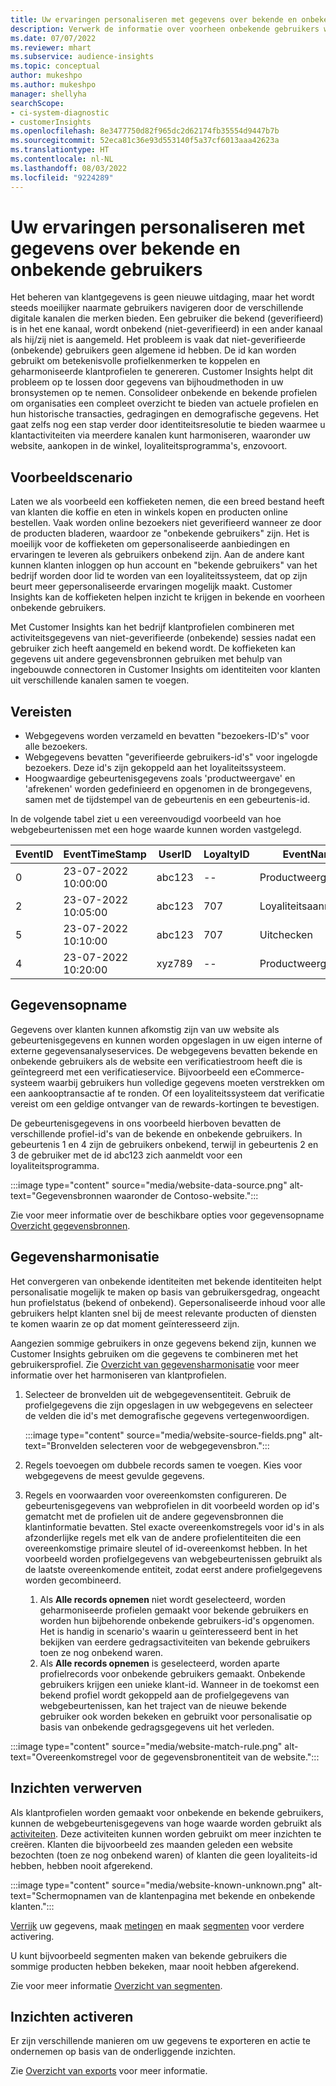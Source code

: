 ```yaml
---
title: Uw ervaringen personaliseren met gegevens over bekende en onbekende gebruikers
description: Verwerk de informatie over voorheen onbekende gebruikers wanneer u hun identiteit kent.
ms.date: 07/07/2022
ms.reviewer: mhart
ms.subservice: audience-insights
ms.topic: conceptual
author: mukeshpo
ms.author: mukeshpo
manager: shellyha
searchScope:
- ci-system-diagnostic
- customerInsights
ms.openlocfilehash: 8e3477750d82f965dc2d62174fb35554d9447b7b
ms.sourcegitcommit: 52eca81c36e93d553140f5a37cf6013aaa42623a
ms.translationtype: HT
ms.contentlocale: nl-NL
ms.lasthandoff: 08/03/2022
ms.locfileid: "9224289"
---
```

# <a name="personalize-your-experiences-with-data-about-known-and-unknown-users"></a>Uw ervaringen personaliseren met gegevens over bekende en onbekende gebruikers

Het beheren van klantgegevens is geen nieuwe uitdaging, maar het wordt steeds moeilijker naarmate gebruikers navigeren door de verschillende digitale kanalen die merken bieden. Een gebruiker die bekend (geverifieerd) is in het ene kanaal, wordt onbekend (niet-geverifieerd) in een ander kanaal als hij/zij niet is aangemeld. Het probleem is vaak dat niet-geverifieerde (onbekende) gebruikers geen algemene id hebben. De id kan worden gebruikt om betekenisvolle profielkenmerken te koppelen en geharmoniseerde klantprofielen te genereren. Customer Insights helpt dit probleem op te lossen door gegevens van bijhoudmethoden in uw bronsystemen op te nemen. Consolideer onbekende en bekende profielen om organisaties een compleet overzicht te bieden van actuele profielen en hun historische transacties, gedragingen en demografische gegevens. Het gaat zelfs nog een stap verder door identiteitsresolutie te bieden waarmee u klantactiviteiten via meerdere kanalen kunt harmoniseren, waaronder uw website, aankopen in de winkel, loyaliteitsprogramma's, enzovoort.

## <a name="sample-scenario"></a>Voorbeeldscenario

Laten we als voorbeeld een koffieketen nemen, die een breed bestand heeft van klanten die koffie en eten in winkels kopen en producten online bestellen. Vaak worden online bezoekers niet geverifieerd wanneer ze door de producten bladeren, waardoor ze "onbekende gebruikers" zijn. Het is moeilijk voor de koffieketen om gepersonaliseerde aanbiedingen en ervaringen te leveren als gebruikers onbekend zijn. Aan de andere kant kunnen klanten inloggen op hun account en "bekende gebruikers" van het bedrijf worden door lid te worden van een loyaliteitssysteem, dat op zijn beurt meer gepersonaliseerde ervaringen mogelijk maakt. Customer Insights kan de koffieketen helpen inzicht te krijgen in bekende en voorheen onbekende gebruikers.

Met Customer Insights kan het bedrijf klantprofielen combineren met activiteitsgegevens van niet-geverifieerde (onbekende) sessies nadat een gebruiker zich heeft aangemeld en bekend wordt. De koffieketen kan gegevens uit andere gegevensbronnen gebruiken met behulp van ingebouwde connectoren in Customer Insights om identiteiten voor klanten uit verschillende kanalen samen te voegen.

## <a name="prerequisites"></a>Vereisten

- Webgegevens worden verzameld en bevatten "bezoekers-ID's" voor alle bezoekers.
- Webgegevens bevatten "geverifieerde gebruikers-id's" voor ingelogde bezoekers. Deze id's zijn gekoppeld aan het loyaliteitssysteem.
- Hoogwaardige gebeurtenisgegevens zoals 'productweergave' en 'afrekenen' worden gedefinieerd en opgenomen in de brongegevens, samen met de tijdstempel van de gebeurtenis en een gebeurtenis-id.

In de volgende tabel ziet u een vereenvoudigd voorbeeld van hoe webgebeurtenissen met een hoge waarde kunnen worden vastgelegd.

|EventID|EventTimeStamp|UserID|LoyaltyID|EventName|
|--|--|--|--|--|
|0|23-07-2022 10:00:00|abc123|--|Productweergave|
|2|23-07-2022 10:05:00|abc123|707|Loyaliteitsaanmelding|
|5|23-07-2022 10:10:00|abc123|707|Uitchecken|
|4|23-07-2022 10:20:00|xyz789|--|Productweergave|

## <a name="data-ingestion"></a>Gegevensopname

Gegevens over klanten kunnen afkomstig zijn van uw website als gebeurtenisgegevens en kunnen worden opgeslagen in uw eigen interne of externe gegevensanalyseservices. De webgegevens bevatten bekende en onbekende gebruikers als de website een verificatiestroom heeft die is geïntegreerd met een verificatieservice. Bijvoorbeeld een eCommerce-systeem waarbij gebruikers hun volledige gegevens moeten verstrekken om een aankooptransactie af te ronden. Of een loyaliteitssysteem dat verificatie vereist om een geldige ontvanger van de rewards-kortingen te bevestigen.

De gebeurtenisgegevens in ons voorbeeld hierboven bevatten de verschillende profiel-id's van de bekende en onbekende gebruikers. In gebeurtenis 1 en 4 zijn de gebruikers onbekend, terwijl in gebeurtenis 2 en 3 de gebruiker met de id abc123 zich aanmeldt voor een loyaliteitsprogramma.

:::image type="content" source="media/website-data-source.png" alt-text="Gegevensbronnen waaronder de Contoso-website.":::

Zie voor meer informatie over de beschikbare opties voor gegevensopname [Overzicht gegevensbronnen](data-sources.md).

## <a name="data-unification"></a>Gegevensharmonisatie

Het convergeren van onbekende identiteiten met bekende identiteiten helpt personalisatie mogelijk te maken op basis van gebruikersgedrag, ongeacht hun profielstatus (bekend of onbekend). Gepersonaliseerde inhoud voor alle gebruikers helpt klanten snel bij de meest relevante producten of diensten te komen waarin ze op dat moment geïnteresseerd zijn.

Aangezien sommige gebruikers in onze gegevens bekend zijn, kunnen we Customer Insights gebruiken om die gegevens te combineren met het gebruikersprofiel. Zie [Overzicht van gegevensharmonisatie](data-unification.md) voor meer informatie over het harmoniseren van klantprofielen.

1. Selecteer de bronvelden uit de webgegevensentiteit. Gebruik de profielgegevens die zijn opgeslagen in uw webgegevens en selecteer de velden die id's met demografische gegevens vertegenwoordigen.

   :::image type="content" source="media/website-source-fields.png" alt-text="Bronvelden selecteren voor de webgegevensbron.":::

1. Regels toevoegen om dubbele records samen te voegen. Kies voor webgegevens de meest gevulde gegevens.

1. Regels en voorwaarden voor overeenkomsten configureren. De gebeurtenisgegevens van webprofielen in dit voorbeeld worden op id's gematcht met de profielen uit de andere gegevensbronnen die klantinformatie bevatten. Stel exacte overeenkomstregels voor id's in als afzonderlijke regels met elk van de andere profielentiteiten die een overeenkomstige primaire sleutel of id-overeenkomst hebben. In het voorbeeld worden profielgegevens van webgebeurtenissen gebruikt als de laatste overeenkomende entiteit, zodat eerst andere profielgegevens worden gecombineerd.
   1. Als **Alle records opnemen** niet wordt geselecteerd, worden geharmoniseerde profielen gemaakt voor bekende gebruikers en worden hun bijbehorende onbekende gebruikers-id's opgenomen. Het is handig in scenario's waarin u geïnteresseerd bent in het bekijken van eerdere gedragsactiviteiten van bekende gebruikers toen ze nog onbekend waren.
   1. Als **Alle records opnemen** is geselecteerd, worden aparte profielrecords voor onbekende gebruikers gemaakt. Onbekende gebruikers krijgen een unieke klant-id. Wanneer in de toekomst een bekend profiel wordt gekoppeld aan de profielgegevens van webgebeurtenissen, kan het traject van de nieuwe bekende gebruiker ook worden bekeken en gebruikt voor personalisatie op basis van onbekende gedragsgegevens uit het verleden.

:::image type="content" source="media/website-match-rule.png" alt-text="Overeenkomstregel voor de gegevensbronentiteit van de website.":::

## <a name="get-insights"></a>Inzichten verwerven

Als klantprofielen worden gemaakt voor onbekende en bekende gebruikers, kunnen de webgebeurtenisgegevens van hoge waarde worden gebruikt als [activiteiten](activities.md). Deze activiteiten kunnen worden gebruikt om meer inzichten te creëren. Klanten die bijvoorbeeld zes maanden geleden een website bezochten (toen ze nog onbekend waren) of klanten die geen loyaliteits-id hebben, hebben nooit afgerekend.

:::image type="content" source="media/website-known-unknown.png" alt-text="Schermopnamen van de klantenpagina met bekende en onbekende klanten.":::

[Verrijk](enrichment-hub.md) uw gegevens, maak [metingen](measures.md) en maak [segmenten](segments.md) voor verdere activering.

U kunt bijvoorbeeld segmenten maken van bekende gebruikers die sommige producten hebben bekeken, maar nooit hebben afgerekend.

Zie voor meer informatie [Overzicht van segmenten](segments.md).

## <a name="activate-insights"></a>Inzichten activeren

Er zijn verschillende manieren om uw gegevens te exporteren en actie te ondernemen op basis van de onderliggende inzichten.

Zie [Overzicht van exports](export-destinations.md) voor meer informatie.
